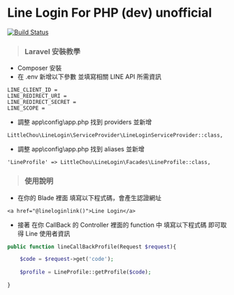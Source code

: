 # Line Login For PHP (dev) unofficial 

[![Build Status](https://travis-ci.org/slps970093/LineLogin-ForPHP.svg?branch=master)](https://travis-ci.org/slps970093/LineLogin-ForPHP)


> <h3>Laravel 安裝教學</h3>

- Composer 安裝
- 在 .env 新增以下參數 並填寫相關 LINE API 所需資訊

```
LINE_CLIENT_ID = 
LINE_REDIRECT_URI = 
LINE_REDIRECT_SECRET = 
LINE_SCOPE = 
```

- 調整 app\config\app.php 找到 providers 並新增

```
LittleChou\LineLogin\ServiceProvider\LineLoginServiceProvider::class,
```

</code>

- 調整 app\config\app.php 找到 aliases 並新增

```
'LineProfile' => LittleChou\LineLogin\Facades\LineProfile::class,
```

> <h3>使用說明</h3>

- 在你的 Blade 裡面 填寫以下程式碼，會產生認證網址

```
<a href="@lineloginlink()">Line Login</a>
```

- 接著 在你 CallBack 的 Controller 裡面的 function 中 填寫以下程式碼 即可取得 Line 使用者資訊

```PHP
public function lineCallBackProfile(Request $request){

    $code = $request->get('code');
    
    $profile = LineProfile::getProfile($code);
    
}
```